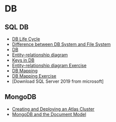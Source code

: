 # DB

## SQL DB 
- [DB Life Cycle](./SQLDB/db-life-cycle.md) <!-- cleaned -->
- [Difference between DB System and File System](./SQLDB/difference-between-store-systems.md) <!-- cleaned -->
- [DB](./SQLDB/db.md) <!-- cleaned -->
- [Entity-relationship diagram](./SQLDB/entity-relationship-diagram/entity-relationship-diagram.md) <!-- cleaned -->
- [Keys in DB](./SQLDB/keys-in-db/keys-in-db.md) 
- [Entity-relationship diagram Exercise](./SQLDB/example-of-ERD/example-of-ERD.md)
- [DB Mapping](./SQLDB/db-mapping/db-mapping.md)
- [DB Mapping Exercise](./SQLDB/db-mapping-exercise/db-mapping-exercis.md)
- [Download SQL Server 2019 from microsoft]

## MongoDB
- [Creating and Deploying an Atlas Cluster](./MongoDB/create-and-deploy-atlas-cluster.md)
- [MongoDB and the Document Model](./MongoDB/mongoDB-and-document-model.md)